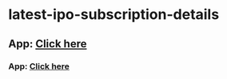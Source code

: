 # latest-ipo-subscription-details

## App: <a href="https://ipo-subscription-details.herokuapp.com/" target="_blank">Click here</a>

### App: [Click here](https://ipo-subscription-details.herokuapp.com/)

